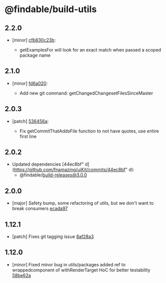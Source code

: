 # @findable/build-utils

## 2.2.0
- [minor] [cfb830c23b](https://github.com/fnamazing/uiKit/commits/cfb830c23b):

  - getExamplesFor will look for an exact match when passed a scoped package name

## 2.1.0
- [minor] [fd6a020](https://github.com/fnamazing/uiKit/commits/fd6a020):

  - Add new git command: getChangedChangesetFilesSinceMaster

## 2.0.3
- [patch] [536456a](https://github.com/fnamazing/uiKit/commits/536456a):

  - Fix getCommitThatAddsFile function to not have quotes, use entire first line

## 2.0.2
- Updated dependencies [44ec8bf"
d](https://github.com/fnamazing/uiKit/commits/44ec8bf"
d):
  - @findable/build-releases@3.0.0

## 2.0.0

* [major] Safety bump, some refactoring of utils, but we don't want to break consumers [ecada97](https://github.com/fnamazing/uiKit/commits/ecada97)

## 1.12.1

* [patch] Fixes git tagging issue [8af28a3](https://github.com/fnamazing/uiKit/commits/8af28a3)

## 1.12.0

* [minor] Fixed minor bug in utils/packages added ref to wrappedcomponent of withRenderTarget HoC for better testability [58be62a](https://github.com/fnamazing/uiKit/commits/58be62a)
